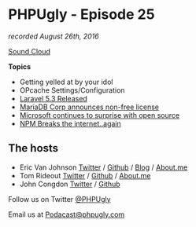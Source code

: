 # PHPUgly - Episode 25
*recorded August 26th, 2016*

[Sound Cloud](https://soundcloud.com/phpugly/episode25)

**Topics**

* Getting yelled at by your idol
* OPcache Settings/Configuration
* [Laravel 5.3 Released](http://www.laravel.com)
* [MariaDB Corp announces non-free license](http://www.infoworld.com/article/3109213/open-source-tools/open-source-uproar-as-mariadb-goes-commercial.html)
* [Microsoft continues to surprise with open source](http://indianexpress.com/article/technology/tech-news-technology/microsoft-powershell-open-source-linux-os-x-2993633/)
* [NPM Breaks the internet..again](http://status.npmjs.org/incidents/dw8cr1lwxkcr)

## The hosts
* Eric Van Johnson [Twitter](https://twitter.com/shocm) / [Github](https://github.com/ericvanjohnson/) / [Blog](https://www.shocm.com) / [About.me](https://about.me/shocm) 
* Tom Rideout [Twitter](https://twitter.com/realrideout) / [Github](https://github.com/trideout/) / [About.me](https://about.me/thomasrideout)
* John Congdon [Twitter](https://twitter.com/johncongdon) / [Github](https://github.com/johncongdon) 

Follow us on Twitter [@PHPUgly](https://twitter.com/phpugly) 

Email us at [Podacast@phpugly.com](mailto:podcast@phpugly.com)
